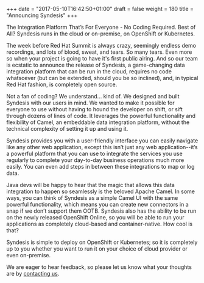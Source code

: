 +++
date = "2017-05-10T16:42:50+01:00"
draft = false
weight = 180
title = "Announcing Syndesis"
+++
<p class="lead">
The Integration Platform That’s For Everyone - No Coding Required. Best of All? Syndesis runs in the cloud or on-premise, on OpenShift or Kubernetes.
</p>

The week before Red Hat Summit is always crazy, seemingly endless demo recordings, and lots of blood, sweat, and tears. So many tears. Even more so when your project is going to have it's first public airing. And so our team is ecstatic to announce the release of Syndesis, a game-changing data integration platform that can be run in the cloud, requires no code whatsoever (but can be extended, should you be so inclined), and, in typical Red Hat fashion, is completely open source.

Not a fan of coding? We understand... kind of. We designed and built Syndesis with our users in mind. We wanted to make it possible for everyone to use without having to hound the developer on shift, or sift through dozens of lines of code. It leverages the powerful functionality and flexibility of Camel, an embeddable data integration platform, without the technical complexity of setting it up and using it.

Syndesis provides you with a user-friendly interface you can easily navigate like any other web application, except this isn’t just any web application--it’s a powerful platform that you can use to integrate the services you use regularly to complete your day-to-day business operations much more easily. You can even add steps in between these integrations to map or log data.

Java devs will be happy to hear that the magic that allows this data integration to happen so seamlessly is the beloved Apache Camel. In some ways, you can think of Syndesis as a simple Camel UI with the same powerful functionality, which means you can create new connectors in a snap if we don’t support them OOTB. Syndesis also has the ability to be run on the newly released OpenShift Online, so you will be able to run your applications as completely cloud-based and container-native. How cool is that?

Syndesis is simple to deploy on OpenShift or Kubernetes; so it is completely up to you whether you want to run it on your choice of cloud provider or even on-premise.

We are eager to hear feedback, so please let us know what your thoughts are by [contacting us](contact).
